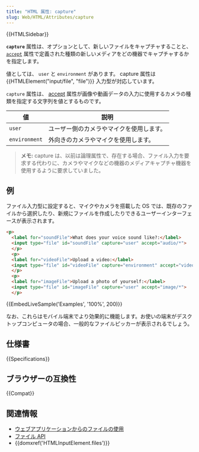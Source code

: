 ```yaml
---
title: "HTML 属性: capture"
slug: Web/HTML/Attributes/capture
---
```


{{HTMLSidebar}}

**`capture`** 属性は、オプションとして、新しいファイルをキャプチャすることと、 [`accept`](accept) 属性で定義された種類の新しいメディアをどの機器でキャプチャするかを指定します。

値としては、 `user` と `environment` があります。 capture 属性は {{HTMLElement("input/file", "file")}} 入力型が対応しています。

`capture` 属性は、 [accept](accept) 属性が画像や動画データの入力に使用するカメラの種類を指定する文字列を値とするものです。

| 値         | 説明                                                |
| ------------- | ---------------------------------------------------------- |
| `user`        | ユーザー側のカメラやマイクを使用します。   |
| `environment` | 外向きのカメラやマイクを使用します。 |

> **メモ:** capture は、以前は論理属性で、存在する場合、ファイル入力を要求する代わりに、カメラやマイクなどの機器のメディアキャプチャ機器を使用するように要求していました。

## 例

ファイル入力型に設定すると、マイクやカメラを搭載した OS では、既存のファイルから選択したり、新規にファイルを作成したりできるユーザーインターフェースが表示されます。

```html
<p>
  <label for="soundFile">What does your voice sound like?:</label>
  <input type="file" id="soundFile" capture="user" accept="audio/*">
  </p>
  <p>
  <label for="videoFile">Upload a video:</label>
  <input type="file" id="videoFile" capture="environment" accept="video/*">
  </p>
  <p>
  <label for="imageFile">Upload a photo of yourself:</label>
  <input type="file" id="imageFile" capture="user" accept="image/*">
  </p>
```

{{EmbedLiveSample('Examples', '100%', 200)}}

なお、これらはモバイル端末でより効果的に機能します。お使いの端末がデスクトップコンピュータの場合、一般的なファイルピッカーが表示されるでしょう。

## 仕様書

{{Specifications}}

## ブラウザーの互換性

{{Compat}}

## 関連情報

- [ウェブアプリケーションからのファイルの使用](/ja/docs/Web/API/File_API/Using_files_from_web_applications)
- [ファイル API](/ja/docs/Web/API/File)
- {{domxref('HTMLInputElement.files')}}
